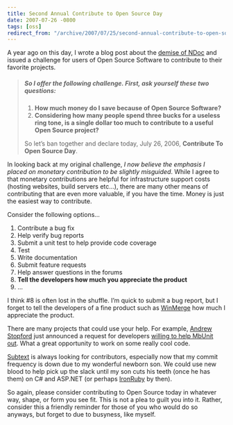 ```yaml
---
title: Second Annual Contribute to Open Source Day
date: 2007-07-26 -0800
tags: [oss]
redirect_from: "/archive/2007/07/25/second-annual-contribute-to-open-source-day.aspx/"
---
```


A year ago on this day, I wrote a blog post about the [demise of
NDoc](https://haacked.com/archive/2006/07/26/TheDemiseOfNDocAndAChallengeForUsersOfOpenSourceSoftware.aspx "A challenge for users of open source software")
and issued a challenge for users of Open Source Software to contribute
to their favorite projects.

> ##### So I offer the following challenge. First, ask yourself these two questions:
>
> 1.  **How much money do I save because of Open Source Software?**
> 2.  **Considering how many people spend three bucks for a useless ring
>     tone, is a single dollar too much to contribute to a useful Open
>     Source project?**
>
> So let’s ban together and declare today, July 26, 2006, **Contribute
> To Open Source Day**.

In looking back at my original challenge, *I now believe the emphasis I
placed on monetary contribution to be slightly misguided*. While I agree
to that monetary contributions are helpful for infrastructure support
costs (hosting websites, build servers etc...), there are many other
means of contributing that are even more valuable, if you have the time.
Money is just the easiest way to contribute.

Consider the following options...

1.  Contribute a bug fix
2.  Help verify bug reports
3.  Submit a unit test to help provide code coverage
4.  Test
5.  Write documentation
6.  Submit feature requests
7.  Help answer questions in the forums
8.  **Tell the developers how much you appreciate the product**
9.  ...

I think \#8 is often lost in the shuffle. I’m quick to submit a bug
report, but I forget to tell the developers of a fine product such as
[WinMerge](http://winmerge.org/ "Winmerge on SourceForge") how much I
appreciate the product.

There are many projects that could use your help. For example, [Andrew
Stopford](http://weblogs.asp.net/astopford/ "Andrew Stopford’s Blog")
just announced a request for developers [willing to help MbUnit
out](http://weblogs.asp.net/astopford/archive/2007/07/26/grok-mbunit-come-and-help-out.aspx "Grok MbUnit, come and help out").
What a great opportunity to work on some really cool code.

[Subtext](http://subtextproject.com/ "Subtext Project") is always
looking for contributors, especially now that my commit frequency is
down due to my wonderful newborn son. We could use new blood to help
pick up the slack until my son cuts his teeth (once he has them) on C\#
and ASP.NET (or perhaps
[IronRuby](http://www.iunknown.com/2007/04/introducing_iro.html "Introducing IronRuby")
by then).

So again, please consider contributing to Open Source today in whatever
way, shape, or form you see fit. This is not a plea to guilt you into
it. Rather, consider this a friendly reminder for those of you who would
do so anyways, but forget to due to busyness, like myself.

